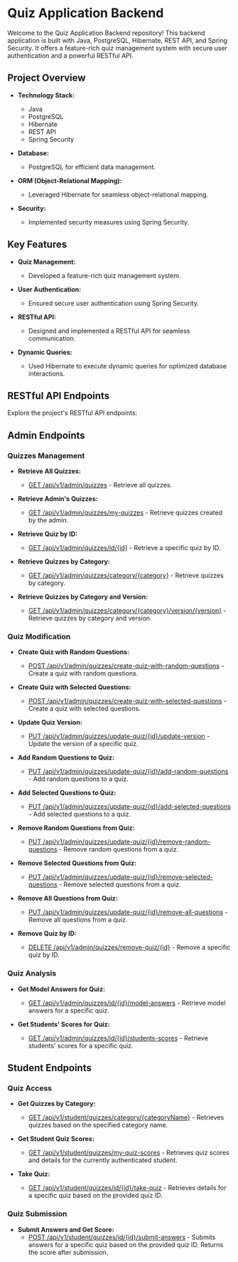 # Quiz Application Backend

Welcome to the Quiz Application Backend repository! This backend application is built with Java, PostgreSQL, Hibernate, REST API, and Spring Security. It offers a feature-rich quiz management system with secure user authentication and a powerful RESTful API.

## Project Overview

- **Technology Stack:**
  - Java
  - PostgreSQL
  - Hibernate
  - REST API
  - Spring Security

- **Database:**
  - PostgreSQL for efficient data management.

- **ORM (Object-Relational Mapping):**
  - Leveraged Hibernate for seamless object-relational mapping.

- **Security:**
  - Implemented security measures using Spring Security.

## Key Features

- **Quiz Management:**
  - Developed a feature-rich quiz management system.

- **User Authentication:**
  - Ensured secure user authentication using Spring Security.

- **RESTful API:**
  - Designed and implemented a RESTful API for seamless communication.

- **Dynamic Queries:**
  - Used Hibernate to execute dynamic queries for optimized database interactions.

## RESTful API Endpoints

Explore the project's RESTful API endpoints:

## Admin Endpoints

### Quizzes Management

- **Retrieve All Quizzes:**
  - [GET /api/v1/admin/quizzes](#) - Retrieve all quizzes.

- **Retrieve Admin's Quizzes:**
  - [GET /api/v1/admin/quizzes/my-quizzes](#) - Retrieve quizzes created by the admin.

- **Retrieve Quiz by ID:**
  - [GET /api/v1/admin/quizzes/id/{id}](#) - Retrieve a specific quiz by ID.

- **Retrieve Quizzes by Category:**
  - [GET /api/v1/admin/quizzes/category/{category}](#) - Retrieve quizzes by category.

- **Retrieve Quizzes by Category and Version:**
  - [GET /api/v1/admin/quizzes/category/{category}/version/{version}](#) - Retrieve quizzes by category and version.

### Quiz Modification

- **Create Quiz with Random Questions:**
  - [POST /api/v1/admin/quizzes/create-quiz-with-random-questions](#) - Create a quiz with random questions.

- **Create Quiz with Selected Questions:**
  - [POST /api/v1/admin/quizzes/create-quiz-with-selected-questions](#) - Create a quiz with selected questions.

- **Update Quiz Version:**
  - [PUT /api/v1/admin/quizzes/update-quiz/{id}/update-version](#) - Update the version of a specific quiz.

- **Add Random Questions to Quiz:**
  - [PUT /api/v1/admin/quizzes/update-quiz/{id}/add-random-questions](#) - Add random questions to a quiz.

- **Add Selected Questions to Quiz:**
  - [PUT /api/v1/admin/quizzes/update-quiz/{id}/add-selected-questions](#) - Add selected questions to a quiz.

- **Remove Random Questions from Quiz:**
  - [PUT /api/v1/admin/quizzes/update-quiz/{id}/remove-random-questions](#) - Remove random questions from a quiz.

- **Remove Selected Questions from Quiz:**
  - [PUT /api/v1/admin/quizzes/update-quiz/{id}/remove-selected-questions](#) - Remove selected questions from a quiz.

- **Remove All Questions from Quiz:**
  - [PUT /api/v1/admin/quizzes/update-quiz/{id}/remove-all-questions](#) - Remove all questions from a quiz.

- **Remove Quiz by ID:**
  - [DELETE /api/v1/admin/quizzes/remove-quiz/{id}](#) - Remove a specific quiz by ID.

### Quiz Analysis

- **Get Model Answers for Quiz:**
  - [GET /api/v1/admin/quizzes/id/{id}/model-answers](#) - Retrieve model answers for a specific quiz.

- **Get Students' Scores for Quiz:**
  - [GET /api/v1/admin/quizzes/id/{id}/students-scores](#) - Retrieve students' scores for a specific quiz.

## Student Endpoints

### Quiz Access

- **Get Quizzes by Category:**
  - [GET /api/v1/student/quizzes/category/{categoryName}](#) - Retrieves quizzes based on the specified category name.

- **Get Student Quiz Scores:**
  - [GET /api/v1/student/quizzes/my-quiz-scores](#) - Retrieves quiz scores and details for the currently authenticated student.

- **Take Quiz:**
  - [GET /api/v1/student/quizzes/id/{id}/take-quiz](#) - Retrieves details for a specific quiz based on the provided quiz ID.

### Quiz Submission

- **Submit Answers and Get Score:**
  - [POST /api/v1/student/quizzes/id/{id}/submit-answers](#) - Submits answers for a specific quiz based on the provided quiz ID. Returns the score after submission.
